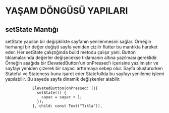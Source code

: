# YAŞAM DÖNGÜSÜ YAPILARI
## setState Mantığı
setState yapılan bir değişiklikte sayfanın yenilenmesini sağlar. Örneğin herhangi bir değer değişti sayfa yeniden çizilir flutter bu mantıkta hareket eder. Her setState çalıştığında build metodu çalışır yani. Button tıklamalarında değerler değişecekse tıklamanın altına yazılması gereklidir. Örneğin aşağıda bir ElevatedButton'un onPressed'ı içerisine yazılmıştır ve sayfayı yeniden çizerek bir sayacı arttırmaya sebep olur. Sayfa oluştururken Stateful ve Stateness bunu işaret eder Statefullda bu sayfayı yenileme işlemi yapılabilir. Bu sayede sayfa dinamik değişkenler alabilir.
```
            ElevatedButton(onPressed: (){
              setState(() {
                sayac = sayac + 1;
              });
            }, child: const Text("Tıkla")),
```
